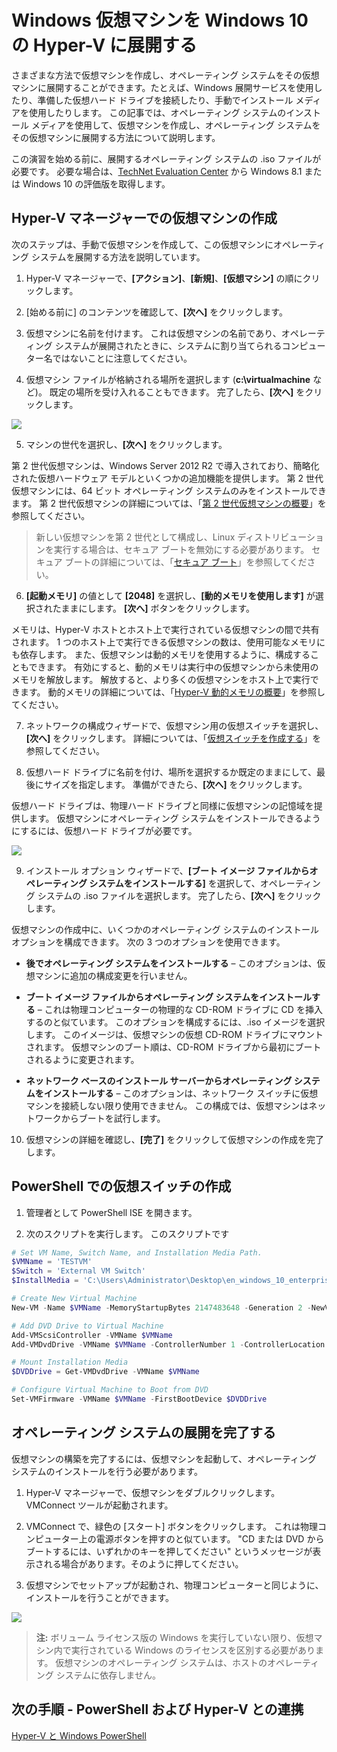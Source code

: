 # Windows 仮想マシンを Windows 10 の Hyper-V に展開する

さまざまな方法で仮想マシンを作成し、オペレーティング システムをその仮想マシンに展開することができます。たとえば、Windows 展開サービスを使用したり、準備した仮想ハード ドライブを接続したり、手動でインストール メディアを使用したりします。 この記事では、オペレーティング システムのインストール メディアを使用して、仮想マシンを作成し、オペレーティング システムをその仮想マシンに展開する方法について説明します。

この演習を始める前に、展開するオペレーティング システムの .iso ファイルが必要です。 必要な場合は、[TechNet Evaluation Center](http://www.microsoft.com/en-us/evalcenter/) から Windows 8.1 または Windows 10 の評価版を取得します。

## Hyper-V マネージャーでの仮想マシンの作成

次のステップは、手動で仮想マシンを作成して、この仮想マシンにオペレーティング システムを展開する方法を説明しています。

1. Hyper-V マネージャーで、**[アクション]**、**[新規]**、**[仮想マシン]** の順にクリックします。

2. [始める前に] のコンテンツを確認して、**[次へ]** をクリックします。

3. 仮想マシンに名前を付けます。 これは仮想マシンの名前であり、オペレーティング システムが展開されたときに、システムに割り当てられるコンピューター名ではないことに注意してください。

4. 仮想マシン ファイルが格納される場所を選択します (**c:\virtualmachine** など)。 既定の場所を受け入れることもできます。 完了したら、**[次へ]** をクリックします。
	
  ![](media/new_vm_upd.png)

5. マシンの世代を選択し、**[次へ]** をクリックします。

  第 2 世代仮想マシンは、Windows Server 2012 R2 で導入されており、簡略化された仮想ハードウェア モデルといくつかの追加機能を提供します。 第 2 世代仮想マシンには、64 ビット オペレーティング システムのみをインストールできます。 第 2 世代仮想マシンの詳細については、「[第 2 世代仮想マシンの概要](https://technet.microsoft.com/en-us/library/dn282285.aspx)」を参照してください。

  > 新しい仮想マシンを第 2 世代として構成し、Linux ディストリビューションを実行する場合は、セキュア ブートを無効にする必要があります。 セキュア ブートの詳細については、「[セキュア ブート](https://technet.microsoft.com/en-us/library/dn486875.aspx)」を参照してください。

6. **[起動メモリ]** の値として **[2048]** を選択し、**[動的メモリを使用します]** が選択されたままにします。 **[次へ]** ボタンをクリックします。

  メモリは、Hyper-V ホストとホスト上で実行されている仮想マシンの間で共有されます。 1 つのホスト上で実行できる仮想マシンの数は、使用可能なメモリにも依存します。 また、仮想マシンは動的メモリを使用するように、構成することもできます。 有効にすると、動的メモリは実行中の仮想マシンから未使用のメモリを解放します。 解放すると、より多くの仮想マシンをホスト上で実行できます。 動的メモリの詳細については、「[Hyper-V 動的メモリの概要](https://technet.microsoft.com/en-us/library/hh831766.aspx)」を参照してください。

7. ネットワークの構成ウィザードで、仮想マシン用の仮想スイッチを選択し、**[次へ]** をクリックします。 詳細については、「[仮想スイッチを作成する](walkthrough_virtual_switch.md)」を参照してください。

8. 仮想ハード ドライブに名前を付け、場所を選択するか既定のままにして、最後にサイズを指定します。 準備ができたら、**[次へ]** をクリックします。

  仮想ハード ドライブは、物理ハード ドライブと同様に仮想マシンの記憶域を提供します。 仮想マシンにオペレーティング システムをインストールできるようにするには、仮想ハード ドライブが必要です。

  ![](media/new_vhd_upd.png)

9. インストール オプション ウィザードで、**[ブート イメージ ファイルからオペレーティング システムをインストールする]** を選択して、オペレーティング システムの .iso ファイルを選択します。 完了したら、**[次へ]** をクリックします。

  仮想マシンの作成中に、いくつかのオペレーティング システムのインストール オプションを構成できます。 次の 3 つのオプションを使用できます。

  - **後でオペレーティング システムをインストールする** – このオプションは、仮想マシンに追加の構成変更を行いません。

  - **ブート イメージ ファイルからオペレーティング システムをインストールする** – これは物理コンピューターの物理的な CD-ROM ドライブに CD を挿入するのと似ています。 このオプションを構成するには、.iso イメージを選択します。 このイメージは、仮想マシンの仮想 CD-ROM ドライブにマウントされます。 仮想マシンのブート順は、CD-ROM ドライブから最初にブートされるように変更されます。

  - **ネットワーク ベースのインストール サーバーからオペレーティング システムをインストールする** – このオプションは、ネットワーク スイッチに仮想マシンを接続しない限り使用できません。 この構成では、仮想マシンはネットワークからブートを試行します。

10. 仮想マシンの詳細を確認し、**[完了]** をクリックして仮想マシンの作成を完了します。

## PowerShell での仮想スイッチの作成

1. 管理者として PowerShell ISE を開きます。

2. 次のスクリプトを実行します。 このスクリプトです

  ```powershell
  # Set VM Name, Switch Name, and Installation Media Path.
  $VMName = 'TESTVM'
  $Switch = 'External VM Switch'
  $InstallMedia = 'C:\Users\Administrator\Desktop\en_windows_10_enterprise_x64_dvd_6851151.iso'

  # Create New Virtual Machine
  New-VM -Name $VMName -MemoryStartupBytes 2147483648 -Generation 2 -NewVHDPath "D:\Virtual Machines\$VMName\$VMName.vhdx" -NewVHDSizeBytes 53687091200 -Path "D:\Virtual Machines\$VMName" -SwitchName $Switch

  # Add DVD Drive to Virtual Machine
  Add-VMScsiController -VMName $VMName
  Add-VMDvdDrive -VMName $VMName -ControllerNumber 1 -ControllerLocation 0 -Path $InstallMedia

  # Mount Installation Media
  $DVDDrive = Get-VMDvdDrive -VMName $VMName

  # Configure Virtual Machine to Boot from DVD
  Set-VMFirmware -VMName $VMName -FirstBootDevice $DVDDrive
  ```

## オペレーティング システムの展開を完了する

仮想マシンの構築を完了するには、仮想マシンを起動して、オペレーティング システムのインストールを行う必要があります。

1. Hyper-V マネージャーで、仮想マシンをダブルクリックします。 VMConnect ツールが起動されます。

2. VMConnect で、緑色の [スタート] ボタンをクリックします。 これは物理コンピューター上の電源ボタンを押すのと似ています。 "CD または DVD からブートするには、いずれかのキーを押してください" というメッセージが表示される場合があります。そのように押してください。

3. 仮想マシンでセットアップが起動され、物理コンピューターと同じように、インストールを行うことができます。

  ![](media/OSDeploy_upd.png)

> **注:** ボリューム ライセンス版の Windows を実行していない限り、仮想マシン内で実行されている Windows のライセンスを区別する必要があります。 仮想マシンのオペレーティング システムは、ホストのオペレーティング システムに依存しません。

## 次の手順 - PowerShell および Hyper-V との連携

[Hyper-V と Windows PowerShell](walkthrough_powershell.md)



<!--HONumber=Feb16_HO2-->

